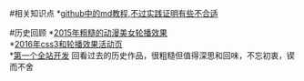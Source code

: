 #相关知识点
*[github中的md教程,不过实践证明有些不合适](http://blog.csdn.net/kaitiren/article/details/38513715)<br>

#历史回顾
*[2015年粗糙的动漫美女轮播效果](http://htmlpreview.github.com/?https://github.com/SweetyLv/sweety_projects/blob/master/beauty_girl/index.html)</br>
*[2016年css3和轮播效果活动页](http://htmlpreview.github.io/?https://github.com/SweetyLv/sweety_projects/blob/master/cross/index.html)</br>
*[第一个全站开发](http://htmlpreview.github.io/?https://github.com/SweetyLv/sweety_projects/blob/master/yichuan/index.html)
<a>回看过去的历史作品，很粗糙但值得深思和回味，不忘初衷，锲而不舍</a>






